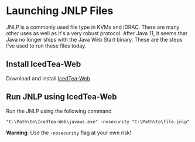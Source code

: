 # Launching JNLP Files
JNLP is a commonly used file type in KVMs and iDRAC. There are many other uses as well as it's
a very robust protocol. After Java 11, it seems that Java no longer ships with the Java Web 
Start binary. These are the steps I've used to run these files today.

## Install IcedTea-Web
Download and install [IcedTea-Web](https://www.azul.com/products/components/icedtea-web/)

## Run JNLP using IcedTea-Web
Run the JNLP using the following command

```batch
"C:\Path\to\IcedTea-Web\javaws.exe" -nosecurity "C:\Path\to\file.jnlp"
```

**Warning**: Use the `-nosecurity` flag at your own risk!
